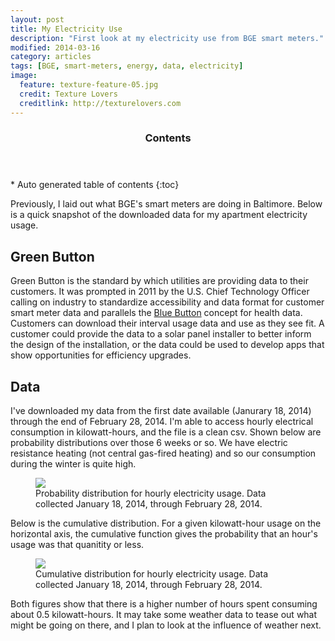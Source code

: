 ```yaml
---
layout: post
title: My Electricity Use
description: "First look at my electricity use from BGE smart meters."
modified: 2014-03-16
category: articles
tags: [BGE, smart-meters, energy, data, electricity]
image:
  feature: texture-feature-05.jpg
  credit: Texture Lovers
  creditlink: http://texturelovers.com
---
```


<section id="table-of-contents" class="toc">
  <header>
    <h3>Contents</h3>
  </header>
<div id="drawer" markdown="1">
*  Auto generated table of contents
{:toc}
</div>
</section><!-- /#table-of-contents -->

Previously, I laid out what BGE's smart meters are doing in Baltimore. Below is a quick snapshot of the downloaded data for my apartment electricity usage.

## Green Button

Green Button is the standard by which utilities are providing data to their customers. It was prompted in 2011 by the U.S. Chief Technology Officer calling on industry to standardize accessibility and data format for customer smart meter data and parallels the <a href="">Blue Button</a> concept for health data. Customers can download their interval usage data and use as they see fit. A customer could provide the data to a solar panel installer to better inform the design of the installation, or the data could be used to develop apps that show opportunities for efficiency upgrades.

## Data

I've downloaded my data from the first date available (Janurary 18, 2014) through the end of February 28, 2014. I'm able to access hourly electrical consumption in kilowatt-hours, and the file is a clean csv. Shown below are probability distributions over those 6 weeks or so. We have electric resistance heating (not central gas-fired heating) and so our consumption during the winter is quite high.

<figure>
  <a href="{{ site.url }}/images/MyEnergy_ElecHist.png"><img src="{{ site.url }}/images/MyEnergy_ElecHist.png"></a>
  <figcaption>Probability distribution for hourly electricity usage. Data collected January 18, 2014, through February 28, 2014.</figcaption>
</figure>

Below is the cumulative distribution. For a given kilowatt-hour usage on the horizontal axis, the cumulative function gives the probability that an hour's usage was that quanitity or less.

<figure>
  <a href="{{ site.url }}/images/MyEnergy_ElecCDF.png"><img src="{{ site.url }}/images/MyEnergy_ElecCDF.png"></a>
  <figcaption>Cumulative distribution for hourly electricity usage. Data collected January 18, 2014, through February 28, 2014.</figcaption>
</figure>

Both figures show that there is a higher number of hours spent consuming about 0.5 kilowatt-hours. It may take some weather data to tease out what might be going on there, and I plan to look at the influence of weather next.

